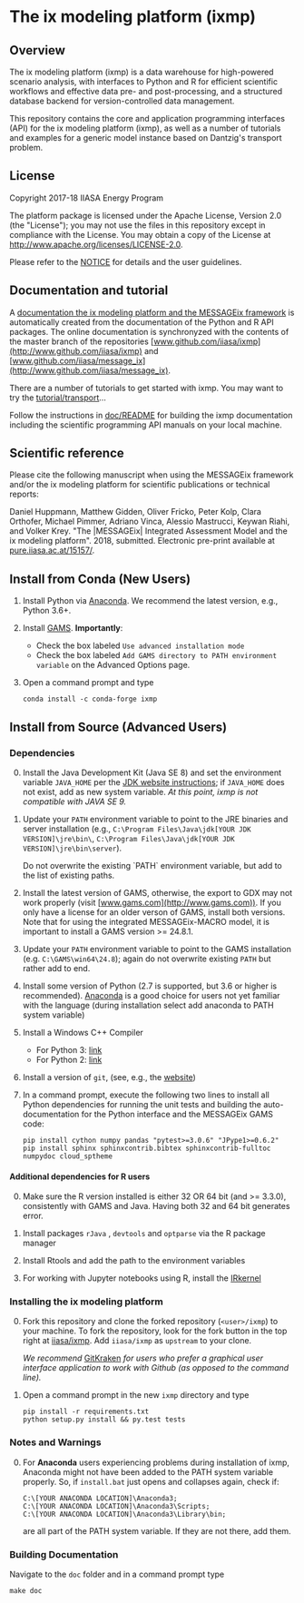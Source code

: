 # The ix modeling platform (ixmp)

## Overview

The ix modeling platform (ixmp) is a data warehouse for high-powered scenario
analysis, with interfaces to Python and R for efficient scientific workflows and
effective data pre- and post-processing, and a structured database backend for
version-controlled data management.

This repository contains the core and application programming interfaces (API)
for the ix modeling platform (ixmp), as well as a number of tutorials and
examples for a generic model instance based on Dantzig's transport problem.


## License

Copyright 2017-18 IIASA Energy Program

The platform package is licensed under the Apache License, Version 2.0 (the
"License"); you may not use the files in this repository except in compliance
with the License.  You may obtain a copy of the License at
<http://www.apache.org/licenses/LICENSE-2.0>.

Please refer to the [NOTICE](NOTICE.rst) for details and the user guidelines.


## Documentation and tutorial

A [documentation the ix modeling platform and the MESSAGEix
framework](http://MESSAGEix.iiasa.ac.at/) is automatically created from the
documentation of the Python and R API packages.  The online documentation is
synchronyzed with the contents of the master branch of the repositories
[www.github.com/iiasa/ixmp](http://www.github.com/iiasa/ixmp) and
[www.github.com/iiasa/message_ix](http://www.github.com/iiasa/message_ix).

There are a number of tutorials to get started with ixmp.  You may want to try
the [tutorial/transport](tutorial/transport/README.md)...

Follow the instructions in [doc/README](doc/README.md) for building the ixmp
documentation including the scientific programming API manuals on your local
machine.


## Scientific reference

Please cite the following manuscript when using the MESSAGEix framework and/or
the ix modeling platform for scientific publications or technical reports:

  Daniel Huppmann, Matthew Gidden, Oliver Fricko, Peter Kolp, Clara Orthofer,
  Michael Pimmer, Adriano Vinca, Alessio Mastrucci, Keywan Riahi, and Volker
  Krey.  "The |MESSAGEix| Integrated Assessment Model and the ix modeling
  platform". 2018, submitted.  Electronic pre-print available at
  [pure.iiasa.ac.at/15157/](https://pure.iiasa.ac.at/15157/).

## Install from Conda (New Users)

1. Install Python via [Anaconda](https://www.continuum.io/downloads). We
   recommend the latest version, e.g., Python 3.6+.
   
2. Install [GAMS](https://www.gams.com/download/). **Importantly**:

   - Check the box labeled `Use advanced installation mode`
   - Check the box labeled `Add GAMS directory to PATH environment variable` on
     the Advanced Options page.
   
3. Open a command prompt and type

    ```
    conda install -c conda-forge ixmp
    ```

## Install from Source (Advanced Users)

### Dependencies

0. Install the Java Development Kit (Java SE 8) and set the environment variable
   `JAVA_HOME` per the [JDK website
   instructions](https://docs.oracle.com/cd/E19182-01/820-7851/inst_cli_jdk_javahome_t/);
   if `JAVA_HOME` does not exist, add as new system variable.  *At this point,
   ixmp is not compatible with JAVA SE 9.*
   
0. Update your `PATH` environment variable to point to the JRE binaries and
   server installation (e.g., `C:\Program Files\Java\jdk[YOUR JDK
   VERSION]\jre\bin\`, `C:\Program Files\Java\jdk[YOUR JDK
   VERSION]\jre\bin\server`).
   
   <aside class="warning">
   Do not overwrite the existing `PATH` environment variable, but add to the list of existing paths.
   </aside>

0. Install the latest version of GAMS, otherwise, the export to GDX may not work
   properly (visit [www.gams.com](http://www.gams.com)).  If you only have a
   license for an older verson of GAMS, install both versions.  Note that for
   using the integrated MESSAGEix-MACRO model, it is important to install a GAMS
   version >= 24.8.1.

0. Update your `PATH` environment variable to point to the GAMS installation
   (e.g. `C:\GAMS\win64\24.8`); again do not overwrite existing `PATH` but
   rather add to end.

0. Install some version of Python (2.7 is supported, but 3.6 or higher is
   recommended).  [Anaconda](https://www.continuum.io/downloads) is a good
   choice for users not yet familiar with the language (during installation
   select add anaconda to PATH system variable)

0. Install a Windows C++ Compiler

   - For Python 3: [link](http://landinghub.visualstudio.com/visual-cpp-build-tools)
   - For Python 2: [link](https://www.microsoft.com/en-us/download/details.aspx?id=44266)

0. Install a version of `git`, (see, e.g., the [website](https://git-scm.com/downloads))

0. In a command prompt, execute the following two lines to install all Python
   dependencies for running the unit tests and building the auto-documentation
   for the Python interface and the MESSAGEix GAMS code:

    ```
    pip install cython numpy pandas "pytest>=3.0.6" "JPype1>=0.6.2" 
    pip install sphinx sphinxcontrib.bibtex sphinxcontrib-fulltoc numpydoc cloud_sptheme
    ```

#### Additional dependencies for R users

0. Make sure the R version installed is either 32 OR 64 bit (and >= 3.3.0), consistently with GAMS and Java. Having both 32 and 64 bit generates error.

0. Install packages `rJava` , `devtools` and `optparse` via the R package manager

0. Install Rtools and add the path to the environment variables

0. For working with Jupyter notebooks using R, install the [IRkernel](https://irkernel.github.io)


### Installing the ix modeling platform

0. Fork this repository and clone the forked repository (`<user>/ixmp`)
   to your machine.  To fork the repository, look for the fork button 
   in the top right at [iiasa/ixmp](https://github.com/iiasa/ixmp).
   Add `iiasa/ixmp` as `upstream` to your clone.

   *We recommend* [GitKraken](https://www.gitkraken.com/) *for users who prefer a graphical user 
    interface application to work with Github (as opposed to the command line).*

0. Open a command prompt in the new `ixmp` directory and type

   ```
   pip install -r requirements.txt
   python setup.py install && py.test tests
   ```

### Notes and Warnings 

0. For **Anaconda** users experiencing problems during installation of ixmp,
   Anaconda might not have been added to the PATH system variable properly. 
   So, if ``install.bat`` just opens and collapses again, check if:

    ```
    C:\[YOUR ANACONDA LOCATION]\Anaconda3;
    C:\[YOUR ANACONDA LOCATION]\Anaconda3\Scripts;
    C:\[YOUR ANACONDA LOCATION]\Anaconda3\Library\bin;
    ```   

   are all part of the PATH system variable. If they are not there, add them.

### Building Documentation

Navigate to the `doc` folder and in a command prompt type

   ```
   make doc
   ```

